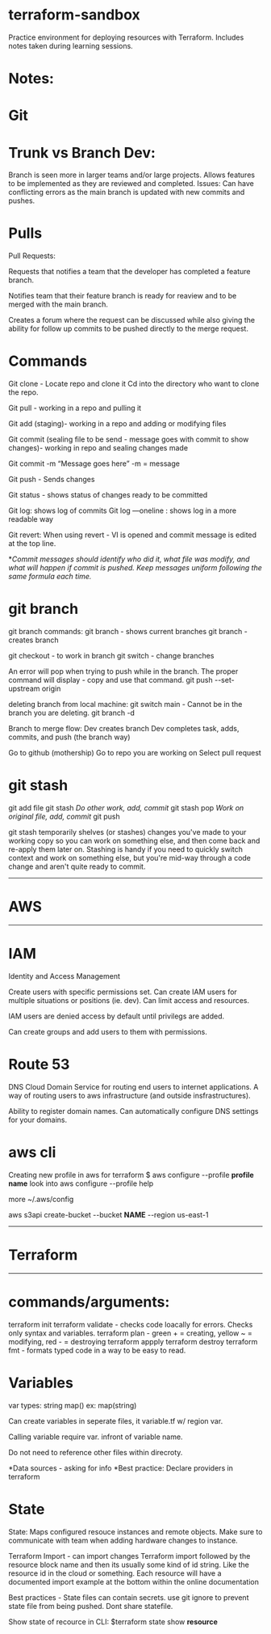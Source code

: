 # terraform-sandbox

Practice environment for deploying resources with Terraform. Includes notes taken during learning sessions.



Notes:
================
Git
================

Trunk vs Branch Dev:
================
Branch is seen more in larger teams and/or large projects. 
Allows features to be implemented as they are reviewed and completed.
Issues:
Can have conflicting errors as the main branch is updated with new commits and pushes.


Pulls
================

Pull Requests:

Requests that notifies a team that the developer has completed a feature branch.

Notifies team that their feature branch is ready for reaview and to be merged with the main branch.

Creates a forum where the request can be discussed while also giving the ability for follow up commits to be pushed directly to the merge request.

Commands
================
Git clone - Locate repo and clone it
Cd into the directory who want to clone the repo.

Git pull - working in a repo and pulling it

Git add (staging)- working in a repo and adding or modifying files

Git commit (sealing file to be send - message goes with commit to show changes)- working in repo and sealing changes made

Git commit -m “Message goes here”
-m = message

Git push - Sends changes

Git status - shows status of changes ready to be committed

Git log:  shows log of commits
Git log —oneline : shows log in a more readable way

Git revert: 
When using revert - VI is opened and commit message is edited at the top line.

**Commit messages should identify who did it, what file was modify, and what will happen if commit is pushed.
 Keep messages uniform following the same formula each time.*


git branch
================

git branch commands:
git branch - shows current branches
git branch <name of branch> - creates branch

git checkout <name of branch> - to work in branch
git switch <branch name> - change branches

An error will pop when trying to push while in the branch. The proper command will display - copy and use that command.
git push --set-upstream origin <branch name>

deleting branch from local machine:
git switch main - Cannot be in the branch you are deleting.
git branch -d <branch name>

Branch to merge flow:
Dev creates branch
Dev completes task, adds, commits, and push (the branch way)

Go to github (mothership)
Go to repo you are working on
Select pull request


git stash
================

git add file
git stash
*Do other work, add, commit*
git stash pop
*Work on original file, add, commit*
git push

git stash temporarily shelves (or stashes) changes you've made to your 
working copy so you can work on something else, and then come back and re-apply them later on. 
 Stashing is handy if you need to quickly switch context and work on something else, 
 but you're mid-way through a code change and aren't quite ready to commit.



*****************************************************************************************
AWS
================
*****************************************************************************************


IAM
================
Identity and Access Management

Create users with specific permissions set.
Can create IAM users for multiple situations or positions (ie. dev).
Can limit access and resources.

IAM users are denied access by default until privilegs are added.

Can create groups and add users to them with permissions. 


Route 53
================
DNS
Cloud Domain Service for routing end users to internet applications.
A way of routing users to aws infrastructure (and outside insfrastructures).

Ability to register domain names.
Can automatically configure DNS settings for your domains.

aws cli 
================
Creating new profile in aws for terraform
$ aws configure --profile **profile name**
look into aws configure --profile help

more ~/.aws/config

aws s3api create-bucket --bucket **NAME** --region us-east-1


*****************************************************************************************
Terraform
================
*****************************************************************************************


commands/arguments:
================

terraform init
terraform validate - checks code loacally for errors. Checks only syntax and variables.
terraform plan - green + = creating, yellow ~ = modifying, red - = destroying
terraform appply
terraform destroy 
terraform fmt - formats typed code in a way to be easy to read. 


Variables
================
var types:
string
map() ex: map(string)

Can create variables in seperate files, it variable.tf w/ region var.

Calling variable require var. infront of variable name.

Do not need to reference other files within direcroty.

*Data sources - asking for info 
*Best practice: Declare providers in terraform


State
================
State: Maps configured resouce instances and remote objects.
Make sure to communicate with team when adding hardware changes to instance. 

Terraform Import - can import changes
Terraform import followed by the resource block name and then its usually some kind of id string. Like the resource id in the cloud or something.
Each resource will have a documented import example at the bottom within the online documentation

Best practices - 
State files can contain secrets.
use git ignore to prevent state file from being pushed.
Dont share statefile.

Show state of recource in CLI:
$terraform state show **resource**

